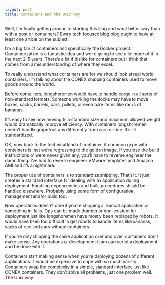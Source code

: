 ```yaml
---
layout: post
title: Containers and the Unix way
---
```


Well, I’m finally getting around to starting this blog and what better way than with a post on containers? Every tech focused blog blog ought to have at least one article on the subject.

I’m a big fan of containers and specifically the Docker project. Containerization is a fantastic idea and we’re going to see a lot more of it in the next 2-5 years. There’s a lot if dislike for containers but I think that comes from a misunderstanding of where they excel.

To really understand what containers are for we should look at real world containers. I’m talking about the CONEX shipping containers used to move goods around the world.

Before containers, longshoremen would have to handle cargo in all sorts of non-standard formats. Someone working the docks may have to move boxes, sacks, barrels, cars, pallets, or even bare items like racks of bananas.

It’s easy to see how moving to a standard size and maximum allowed weight would dramatically improve efficiency. With containers longshoremen needn’t handle grapefruit any differently from cars or rice. It’s all standardized.

OK, now back to the technical kind of container. A common gripe with containers is that we’re regressing to the golden image. If you lose the build instructions or were never given any, you’ll have to reverse engineer the damn thing. I’ve had to reverse engineer VMware templates and Amazon AMI and it’s a nightmare.

The proper use of containers is to standardize shipping. That’s it. It just creates a standard interface for dealing with an application during deployment. Handling dependencies and build procedures should be handled elsewhere. Probably using some form of configuration management and/or build tool.

Now operations doesn’t care if you’re shipping a Tomcat application or something in Rails. Ops can be made dumber or non-existent for deployment just like longshoremen have mostly been replaced by robots. It would have been too difficult to get robots to handle items like bananas, sacks of rice and cars without containers.

If you’re only shipping the same application over and over, containers don’t make sense. Any operations or development team can script a deployment and be done with it.

Containers start making sense when you’re deploying dozens of different applications. It would be expensive to cope with so much variety. Containers wrap the complexity in a simple, standard interface just like CONEX containers. They don’t solve all problems, just one problem well. The Unix way.
